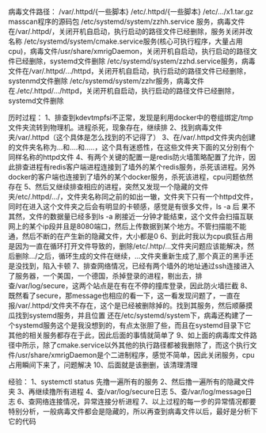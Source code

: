 病毒文件路径：	/var/.httpd/{一些脚本}
			/etc/.httpd/{一些脚本}
			/etc/.../x1.tar.gz  masscan程序的源码包
			/etc/systemd/system/zzhh.service 服务，病毒文件在/var/.httpd/，关闭开机自启动，执行启动的路径文件已经删除，服务关闭并改名称
			/etc/systemd/system/cmake.service服务(核心可执行程序，大量占用cpu)，病毒文件/usr/share/xmrigDaemon，关闭开机自启动，执行启动的路径文件已经删除，systemd文件删除
			/etc/systemd/system/zzhd.service服务，病毒文件在/var/.httpd/.../httpd，关闭开机自启动，执行启动的路径文件已经删除，systenmd文件删除
			/etc/systemd/system/zzhr服务，病毒文件在./etc/.httpd/.../httpd，关闭开机自启动，执行启动的路径文件已经删除，systemd文件删除
			

历时过程：
	1、排查到kdevtmpfsi不正常，发现是利用docker中的卷组绑定/tmp文件夹流转到物理机。进程杀死，现象存在，继续排
	2、找到病毒文件夹/var/.httpd（这个具体是怎么找到的不记得了）
	3、在/var/.httpd文件夹内创建的文件夹名称为...和....和.....，这个具有迷惑性，在这些文件夹下面的又分别有个同样名称的httpd文件
	4、有两个关键的配置一是redis防火墙策略配置了允许，因此排查进程有redis客户端进程连接到了墙外的某个redis服务，杀死该进程。另外docker的客户端也连接到了墙外的某个docker服务，杀死该进程，cpu问题依然存在
	5、然后又继续排查相应的进程，突然又发现一个隐藏的文件夹/etc/.httpd/.../，文件夹名称同之前的如出一辙，文件夹下只有一个httpd文件，同时在进入这个文件夹之后会有明显的卡顿感，感觉是有很多文件，ls -a 后
		果不其然，文件的数据量已经多到ls -a 刷接近一分钟才能结束，这个文件会扫描互联网上的某个ip段并且是8080端口，然后上传数据到某个地方。不管扫描能不能通，然后不断的在产生新的隐藏文件，大小都是0
	6、到此时我以为cpu疯狂占用是因为一直在循环打开文件导致的，删除/etc/.http/...文件夹问题应该能解决，然后删除.../之后，循环生成的文件在继续，...文件夹重新生成了,那个真正的黑手还是没找到，陷入卡顿
	7、排查网络情况，已经有两个墙外的地址通过ssh连接进入了服务器，一个美国，一个德国，杀掉登录的进程，剔出去，排查/var/log/secure，这两个站点是在有在不停的撞库登录，因此防火墙拦截
	8、既然看了secure，那message也相应的看一下，这一看发现问题了，一直在报/var/.httpd/文件夹不存在，这个是已经被删除掉的。找到其服务，然后顺藤摸瓜找到systemd服务，并且位置
		还在/etc/systemd/system下，病毒还构建了一个systemd服务这个是我没想到的，有点太张胆了些，而且在systemd目录下它其他的相关服务都存在于此，因此后面的事情就简单了
	9、如上面的病毒库文件路径中所示，除了cmake.service以外其他的执行路径都被我删除了，而这个执行文件/usr/share/xmrigDaemon是个二进制程序，感觉不简单，因此关闭服务，cpu占用瞬间下来了，问题解决
	10、后面就是该删删，该清理清理

经验：
	1、systemctl status 先撸一遍所有的服务
	2、然后撸一遍所有的隐藏文件夹
	3、再继续撸所有进程
	4、查/var/log/secure日志
	5、查/var/log/message日志
	6、查网络连接情况，异常连接分析进程
	7、以上过程的每一步的异常情况都要特别分析，一般病毒文件都会是隐藏的，所以再查到病毒文件以后，最好是分析下它的代码